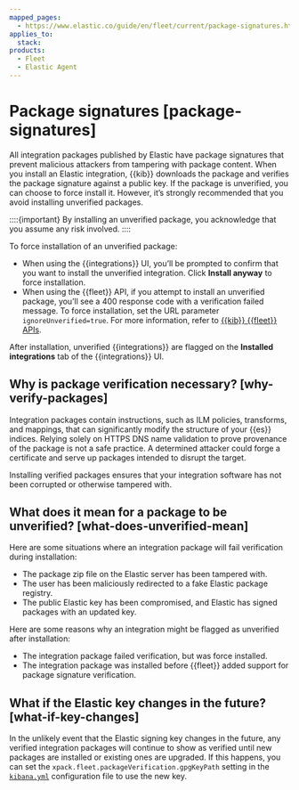 ```yaml
---
mapped_pages:
  - https://www.elastic.co/guide/en/fleet/current/package-signatures.html
applies_to:
  stack:
products:
  - Fleet
  - Elastic Agent
---
```


# Package signatures [package-signatures]

All integration packages published by Elastic have package signatures that prevent malicious attackers from tampering with package content. When you install an Elastic integration, {{kib}} downloads the package and verifies the package signature against a public key. If the package is unverified, you can choose to force install it. However, it’s strongly recommended that you avoid installing unverified packages.

::::{important}
By installing an unverified package, you acknowledge that you assume any risk involved.
::::


To force installation of an unverified package:

* When using the {{integrations}} UI, you’ll be prompted to confirm that you want to install the unverified integration. Click **Install anyway** to force installation.
* When using the {{fleet}} API, if you attempt to install an unverified package, you’ll see a 400 response code with a verification failed message. To force installation, set the URL parameter `ignoreUnverified=true`. For more information, refer to [{{kib}} {{fleet}} APIs](/reference/fleet/fleet-api-docs.md).

After installation, unverified {{integrations}} are flagged on the **Installed integrations** tab of the {{integrations}} UI.


## Why is package verification necessary? [why-verify-packages]

Integration packages contain instructions, such as ILM policies, transforms, and mappings, that can significantly modify the structure of your {{es}} indices. Relying solely on HTTPS DNS name validation to prove provenance of the package is not a safe practice. A determined attacker could forge a certificate and serve up packages intended to disrupt the target.

Installing verified packages ensures that your integration software has not been corrupted or otherwise tampered with.


## What does it mean for a package to be unverified? [what-does-unverified-mean]

Here are some situations where an integration package will fail verification during installation:

* The package zip file on the Elastic server has been tampered with.
* The user has been maliciously redirected to a fake Elastic package registry.
* The public Elastic key has been compromised, and Elastic has signed packages with an updated key.

Here are some reasons why an integration might be flagged as unverified after installation:

* The integration package failed verification, but was force installed.
* The integration package was installed before {{fleet}} added support for package signature verification.


## What if the Elastic key changes in the future? [what-if-key-changes]

In the unlikely event that the Elastic signing key changes in the future, any verified integration packages will continue to show as verified until new packages are installed or existing ones are upgraded. If this happens, you can set the `xpack.fleet.packageVerification.gpgKeyPath` setting in the [`kibana.yml`](/deploy-manage/stack-settings.md) configuration file to use the new key.
